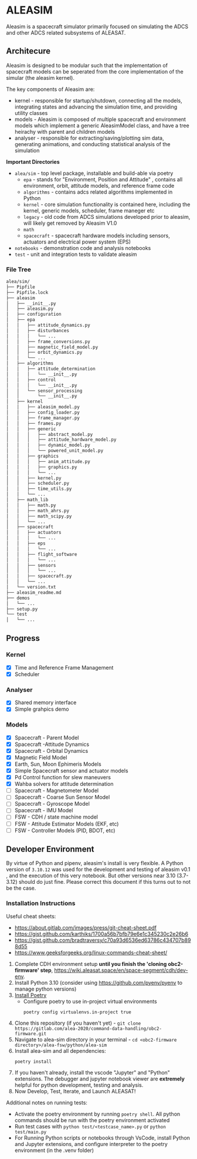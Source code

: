 # ALEASIM

Aleasim is a spacecraft simulator primarily focused on simulating the ADCS and other ADCS related subsystems of ALEASAT.

## Architecure

Aleasim is designed to be modular such that the implementation of spacecraft models can be seperated from the core implementation of the simular (the aleasim kernel).

The key components of Aleasim are:
- kernel - responsible for startup/shutdown, connecting all the models, integrating states and advancing the simulation time, and providing utility classes
- models - Aleasim is composed of multiple spacecraft and environment models which implement a generic AleasimModel class, and have a tree heirachy with parent and children models
- analyser - responsible for extracting/saving/plotting sim data, generating animations, and conducting statistical analysis of the simulation

**Important Directories**
- `alea/sim` - top level package, installable and build-able via poetry
    - `epa` - stands for "Environment, Position and Attitude" , contains all environment, orbit, attitude models, and reference frame code
    - `algorithms` - contains adcs related algorithms implemented in Python
    - `kernel` - core simulation functionality is contained here, including the kernel, generic models, scheduler, frame maneger etc
    - `legacy` - old code from ADCS simulations developed prior to aleasim, will likely get removed by Aleasim V1.0
    - `math`
    - `spacecraft` - spacecraft hardware models including sensors, actuators and electrical power system (EPS)
- `notebooks` - demonstration code and analysis notebooks
- `test` - unit and integration tests to validate aleasim

### File Tree
```bash
alea/sim/
├── Pipfile
├── Pipfile.lock
├── aleasim
│   ├── __init__.py
│   ├── aleasim.py
│   ├── configuration
│   ├── epa
│   │   ├── attitude_dynamics.py
│   │   ├── disturbances
│   │   │   └── ...
│   │   ├── frame_conversions.py
│   │   ├── magnetic_field_model.py
│   │   ├── orbit_dynamics.py
│   │   └── ...
│   ├── algorithms
│   │   ├── attitude_determination
│   │   │   └── __init__.py
│   │   ├── control
│   │   │   └── __init__.py
│   │   └── sensor_processing
│   │       └── __init__.py 
│   ├── kernel
│   │   ├── aleasim_model.py
│   │   ├── config_loader.py
│   │   ├── frame_manager.py
│   │   ├── frames.py
│   │   ├── generic
│   │   │   ├── abstract_model.py
│   │   │   ├── attitude_hardware_model.py
│   │   │   ├── dynamic_model.py
│   │   │   └── powered_unit_model.py
│   │   ├── graphics
│   │   │   ├── anim_attitude.py
│   │   │   ├── graphics.py
│   │   │   └── ... 
│   │   ├── kernel.py
│   │   ├── scheduler.py
│   │   ├── time_utils.py
│   │   └── ... 
│   ├── math_lib
│   │   ├── math.py
│   │   ├── math_ahrs.py
│   │   ├── math_scipy.py
│   │   └── ... 
│   ├── spacecraft
│   │   ├── actuators
│   │   │   └── ... 
│   │   ├── eps
│   │   │   └── ... 
│   │   ├── flight_software
│   │   │   └── ... 
│   │   ├── sensors
│   │   │   └── ... 
│   │   ├── spacecraft.py
│   │   └── ...
│   └── version.txt
├── aleasim_readme.md
├── demos
│   └── ... 
├── setup.py
└── test
│   └── ... 
```

## Progress 

### Kernel
- [x] Time and Reference Frame Management
- [x] Scheduler

### Analyser
- [x] Shared memory interface
- [x] Simple grahpics demo

### Models
- [x] Spacecraft - Parent Model
- [x] Spacecraft -Attitude Dynamics
- [x] Spacecraft - Orbital Dynamics
- [x] Magnetic Field Model
- [x] Earth, Sun, Moon Ephimeris Models
- [x] Simple Spacecraft sensor and actuator models
- [x] Pd Control function for slew maneuvers
- [x] Wahba solvers for attitude determination
- [ ] Spacecraft - Magnetometer Model
- [ ] Spacecraft - Coarse Sun Sensor Model
- [ ] Spacecraft - Gyroscope Model
- [ ] Spacecraft - IMU Model
- [ ] FSW - CDH / state machine model
- [ ] FSW - Attitude Estimator Models (EKF, etc)
- [ ] FSW - Controller Models (PID, BDOT, etc)

## Developer Environment

By virtue of Python and pipenv, aleasim's install is very flexible.
A Python version of `3.10.12` was used for the development and testing of aleasim v0.1 , and the execution of this very notebook. But other versions near 3.10 (3.7-3.12) should do just fine. Please correct this document if this turns out to not be the case.

### Installation Instructions

Useful cheat sheets:
* https://about.gitlab.com/images/press/git-cheat-sheet.pdf
* https://gist.github.com/karthiks/1700a56b7bfb79e6e1c345230c2e26b6
* https://gist.github.com/bradtraversy/c70a93d6536ed63786c434707b898d55
* https://www.geeksforgeeks.org/linux-commands-cheat-sheet/

1. Complete CDH environment setup **until you finish the 'cloning obc2-firmware' step**, https://wiki.aleasat.space/en/space-segment/cdh/dev-env.
2. Install Python 3.10 (consider using https://github.com/pyenv/pyenv to manage python versions)
3. [Install Poetry](https://python-poetry.org/docs/#installing-with-the-official-installer)
    * Configure poetry to use in-project virtual environments
        ```
        poetry config virtualenvs.in-project true
        ```
4. Clone this repository (if you haven't yet) - `git clone https://gitlab.com/alea-2020/command-data-handling/obc2-firmware.git`
5. Navigate to alea-sim directory in your terminal - `cd <obc2-firmware directory>/alea-fsw/python/alea-sim`
6. Install alea-sim and all dependencies:
    ```
    poetry install
    ```
7. If you haven't already, install the vscode "Jupyter" and "Python" extensions. The debugger and jupyter notebook viewer are **extremely** helpful for python development, testing and analysis.
8. Now Develop, Test, Iterate, and Launch ALEASAT!

Additional notes on running tests:
* Activate the poetry environment by running `poetry shell`. All python commands should be run with the poetry environment activated
* Run test cases with `python test/<testcase_name>.py` or `python test/main.py`
* For Running Python scripts or notebooks through VsCode, install Python and Jupyter extensions, and configure interpreter to the poetry environment (in the .venv folder)
